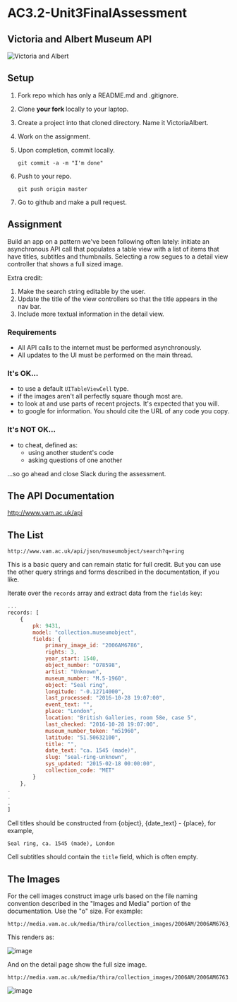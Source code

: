 # AC3.2-Unit3FinalAssessment

## Victoria and Albert Museum API

![Victoria and Albert](http://i4.mirror.co.uk/incoming/article8713455.ece/ALTERNATES/s615b/Prince-Albert-and-Queen-Victoria.jpg)

## Setup

1. Fork repo which has only a README.md and .gitignore.
2. Clone **your fork** locally to your laptop.
3. Create a project into that cloned directory. Name it VictoriaAlbert.
4. Work on the assignment.
5. Upon completion, commit locally.

	```
	git commit -a -m "I'm done"
	```
7. Push to your repo.

	```
	git push origin master
	```

8. Go to github and make a pull request.

## Assignment

Build an app on a pattern we've been following often lately: initiate an asynchronous API call that
populates a table view with a list of items that have titles, subtitles and thumbnails. Selecting a row segues 
to a detail view controller that shows a full sized image.

Extra credit:

1. Make the search string editable by the user.
2. Update the title of the view controllers so that the title appears in the nav bar.
3. Include more textual information in the detail view.

### Requirements
* All API calls to the internet must be performed asynchronously.
* All updates to the UI must be performed on the main thread.

### It's OK...
* to use a default ```UITableViewCell``` type. 
* if the images aren't all perfectly square though most are.
* to look at and use parts of recent projects. It's expected that you will.
* to google for information. You should cite the URL of any code you copy.

### It's NOT OK...
* to cheat, defined as:
	* using another student's code
	* asking questions of one another

...so go ahead and close Slack during the assessment.

## The API Documentation
http://www.vam.ac.uk/api

## The List

```
http://www.vam.ac.uk/api/json/museumobject/search?q=ring
```

This is a basic query and can remain static for full credit. But you can use the other query
strings and forms described in the documentation, if you like.

Iterate over the ```records``` array and extract data from the ```fields``` key:

```javascript
...
records: [
	{
		pk: 9431,
		model: "collection.museumobject",
		fields: {
			primary_image_id: "2006AM6786",
			rights: 3,
			year_start: 1540,
			object_number: "O78598",
			artist: "Unknown",
			museum_number: "M.5-1960",
			object: "Seal ring",
			longitude: "-0.12714000",
			last_processed: "2016-10-28 19:07:00",
			event_text: "",
			place: "London",
			location: "British Galleries, room 58e, case 5",
			last_checked: "2016-10-28 19:07:00",
			museum_number_token: "m51960",
			latitude: "51.50632100",
			title: "",
			date_text: "ca. 1545 (made)",
			slug: "seal-ring-unknown",
			sys_updated: "2015-02-18 00:00:00",
			collection_code: "MET"
		}
	},
.
.
.
]
```

Cell titles should be constructed from {object}, {date_text} - {place}, for example,

```
Seal ring, ca. 1545 (made), London
```

Cell subtitles should contain the ```title``` field, which is often empty.

## The Images

For the cell images construct image urls based on the file naming convention described
in the "Images and Media" portion of the documentation. Use the "o" size. For example:

```
http://media.vam.ac.uk/media/thira/collection_images/2006AM/2006AM6763_jpg_o.jpg
```

This renders as:

![image](http://media.vam.ac.uk/media/thira/collection_images/2006AM/2006AM6763_jpg_o.jpg)

And on the detail page show the full size image.

```
http://media.vam.ac.uk/media/thira/collection_images/2006AM/2006AM6763.jpg
```

![image](http://media.vam.ac.uk/media/thira/collection_images/2006AM/2006AM6763.jpg)
